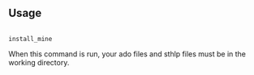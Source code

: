 

## Usage

```

install_mine

```

When this command is run, your ado files and sthlp files must be
in the working directory.
